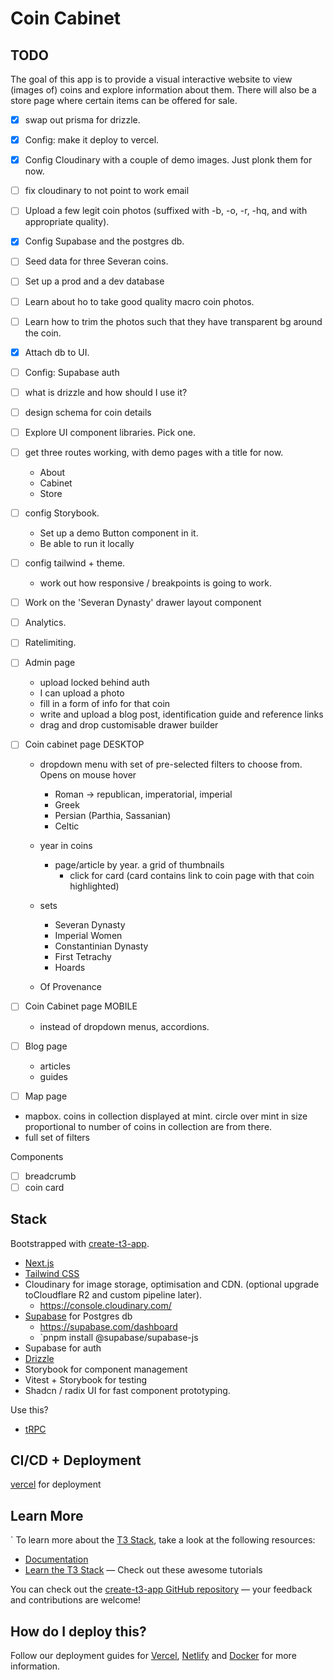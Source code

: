 # Coin Cabinet

## TODO

The goal of this app is to provide a visual interactive website to view (images of) coins and explore information about them. There will also be a store page where certain items can be offered for sale.

- [x] swap out prisma for drizzle.
- [x] Config: make it deploy to vercel.
- [x] Config Cloudinary with a couple of demo images. Just plonk them for now.
- [ ] fix cloudinary to not point to work email
- [ ] Upload a few legit coin photos (suffixed with -b, -o, -r, -hq, and with appropriate quality).
- [x] Config Supabase and the postgres db.
- [ ] Seed data for three Severan coins.
- [ ] Set up a prod and a dev database
- [ ] Learn about ho to take good quality macro coin photos.
- [ ] Learn how to trim the photos such that they have transparent bg around the coin.
- [x] Attach db to UI.
- [ ] Config: Supabase auth
- [ ] what is drizzle and how should I use it?
- [ ] design schema for coin details
- [ ] Explore UI component libraries. Pick one.
- [ ] get three routes working, with demo pages with a title for now.
  - About
  - Cabinet
  - Store
- [ ] config Storybook.
  - Set up a demo Button component in it.
  - Be able to run it locally
- [ ] config tailwind + theme.
  - work out how responsive / breakpoints is going to work.
- [ ] Work on the 'Severan Dynasty' drawer layout component
- [ ] Analytics.
- [ ] Ratelimiting.

- [ ] Admin page
  - upload locked behind auth
  - I can upload a photo
  - fill in a form of info for that coin
  - write and upload a blog post, identification guide and reference links
  - drag and drop customisable drawer builder

- [ ] Coin cabinet page DESKTOP
  - dropdown menu with set of pre-selected filters to choose from. Opens on mouse hover
    - Roman -> republican, imperatorial, imperial
    - Greek
    - Persian (Parthia, Sassanian)
    - Celtic

  - year in coins
    - page/article by year. a grid of thumbnails
      - click for card (card contains link to coin page with that coin highlighted)
  - sets
    - Severan Dynasty
    - Imperial Women
    - Constantinian Dynasty
    - First Tetrachy
    - Hoards
  - Of Provenance

- [ ] Coin Cabinet page MOBILE
  - instead of dropdown menus, accordions.

- [ ] Blog page
  - articles
  - guides

- [ ] Map page
- mapbox. coins in collection displayed at mint. circle over mint in size proportional to number of coins in collection are from there.
- full set of filters

Components

- [ ] breadcrumb
- [ ] coin card

## Stack

Bootstrapped with [create-t3-app](https://create.t3.gg/).

- [Next.js](https://nextjs.org)
- [Tailwind CSS](https://tailwindcss.com)
- Cloudinary for image storage, optimisation and CDN. (optional upgrade toCloudflare R2 and custom pipeline later).
  - https://console.cloudinary.com/
- [Supabase](https://supabase.com) for Postgres db
  - https://supabase.com/dashboard
  - `pnpm install @supabase/supabase-js
- Supabase for auth
- [Drizzle](https://orm.drizzle.team)
- Storybook for component management
- Vitest + Storybook for testing
- Shadcn / radix UI for fast component prototyping.

Use this?

- [tRPC](https://trpc.io)

## CI/CD + Deployment

[vercel](https://vercel.com/timmdays-projects/coin-cabinet/deployments) for deployment

## Learn More

`
To learn more about the [T3 Stack](https://create.t3.gg/), take a look at the following resources:

- [Documentation](https://create.t3.gg/)
- [Learn the T3 Stack](https://create.t3.gg/en/faq#what-learning-resources-are-currently-available) — Check out these awesome tutorials

You can check out the [create-t3-app GitHub repository](https://github.com/t3-oss/create-t3-app) — your feedback and contributions are welcome!

## How do I deploy this?

Follow our deployment guides for [Vercel](https://create.t3.gg/en/deployment/vercel), [Netlify](https://create.t3.gg/en/deployment/netlify) and [Docker](https://create.t3.gg/en/deployment/docker) for more information.

